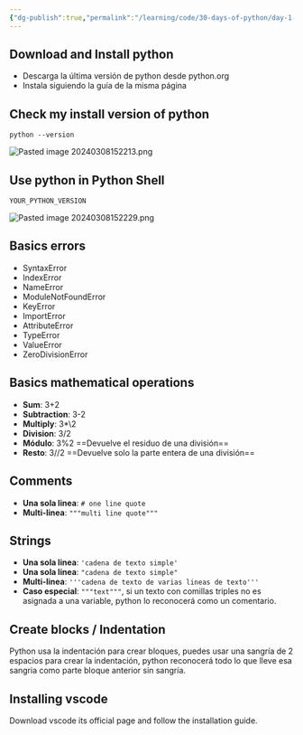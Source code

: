 ```yaml
---
{"dg-publish":true,"permalink":"/learning/code/30-days-of-python/day-1-introduction/","created":"2024-03-08T15:10","updated":"2024-03-16T16:12"}
---
```


## Download and Install python
- Descarga la última versión de python desde python.org
- Instala siguiendo la guía de la misma página
## Check my install version of python
```shell
python --version
```
![Pasted image 20240308152213.png](/img/user/Engine/Attachments/Pasted%20image%2020240308152213.png)

## Use python in Python Shell
```shell
YOUR_PYTHON_VERSION
```
![Pasted image 20240308152229.png](/img/user/Engine/Attachments/Pasted%20image%2020240308152229.png)

## Basics errors
- SyntaxError
- IndexError
- NameError
- ModuleNotFoundError
- KeyError
- ImportError
- AttributeError
- TypeError
- ValueError
- ZeroDivisionError
## Basics mathematical operations
- **Sum**: 3+2
- **Subtraction**: 3-2
- **Multiply**: 3*\2
- **Division**: 3/2
- **Módulo**: 3%2 ==Devuelve el residuo de una división==
- **Resto**: 3//2 ==Devuelve solo la parte entera de una división==
## Comments
- **Una sola linea**: `# one line quote`
- **Multi-linea**: `"""multi line quote"""` 
## Strings
- **Una sola linea**: `'cadena de texto simple'`
- **Una sola linea**: `"cadena de texto simple"`
- **Multi-linea**: `'''cadena de texto de varias lineas de texto'''`
- **Caso especial**: `"""text"""`, si un texto con comillas triples no es asignada a una variable, python lo reconocerá como un comentario.
## Create blocks / Indentation
Python usa la indentación para crear bloques, puedes usar una sangría de 2 espacios para crear la indentación, python reconocerá todo lo que lleve esa sangria como parte bloque anterior sin sangría.
## Installing vscode
Download vscode its official page and follow the installation guide.

